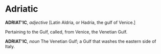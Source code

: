 # Adriatic

**ADRIAT'IC**, _adjective_ \[Latin Aldria, or Hadria, the gulf of Venice.\]

Pertaining to the Gulf, called, from Venice, the Venetian Gulf.

**ADRIAT'IC**, _noun_ The Venetian Gulf; a Gulf that washes the eastern side of Italy.